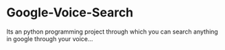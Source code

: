 # Google-Voice-Search
Its an python programming project through which you can search anything in google through your voice...
